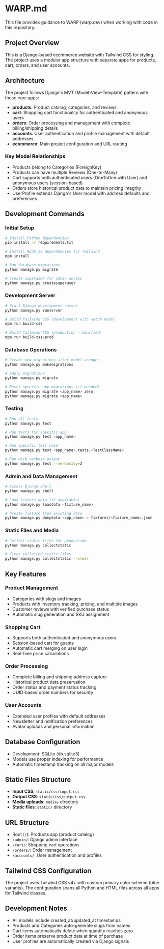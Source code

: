 # WARP.md

This file provides guidance to WARP (warp.dev) when working with code in this repository.

## Project Overview

This is a Django-based ecommerce website with Tailwind CSS for styling. The project uses a modular app structure with separate apps for products, cart, orders, and user accounts.

## Architecture

The project follows Django's MVT (Model-View-Template) pattern with these core apps:

- **products**: Product catalog, categories, and reviews
- **cart**: Shopping cart functionality for authenticated and anonymous users
- **orders**: Order processing and management with complete billing/shipping details
- **accounts**: User authentication and profile management with default addresses
- **ecommerce**: Main project configuration and URL routing

### Key Model Relationships

- Products belong to Categories (ForeignKey)
- Products can have multiple Reviews (One-to-Many)
- Cart supports both authenticated users (OneToOne with User) and anonymous users (session-based)
- Orders store historical product data to maintain pricing integrity
- UserProfile extends Django's User model with address defaults and preferences

## Development Commands

### Initial Setup
```bash
# Install Python dependencies
pip install -r requirements.txt

# Install Node.js dependencies for Tailwind
npm install

# Run database migrations
python manage.py migrate

# Create superuser for admin access
python manage.py createsuperuser
```

### Development Server
```bash
# Start Django development server
python manage.py runserver

# Build Tailwind CSS (development with watch mode)
npm run build-css

# Build Tailwind CSS (production - minified)
npm run build-css-prod
```

### Database Operations
```bash
# Create new migrations after model changes
python manage.py makemigrations

# Apply migrations
python manage.py migrate

# Reset specific app migrations (if needed)
python manage.py migrate <app_name> zero
python manage.py migrate <app_name>
```

### Testing
```bash
# Run all tests
python manage.py test

# Run tests for specific app
python manage.py test <app_name>

# Run specific test case
python manage.py test <app_name>.tests.<TestClassName>

# Run with verbose output
python manage.py test --verbosity=2
```

### Admin and Data Management
```bash
# Access Django shell
python manage.py shell

# Load fixture data (if available)
python manage.py loaddata <fixture_name>

# Create fixture from existing data
python manage.py dumpdata <app_name> > fixtures/<fixture_name>.json
```

### Static Files and Media
```bash
# Collect static files for production
python manage.py collectstatic

# Clear collected static files
python manage.py collectstatic --clear
```

## Key Features

### Product Management
- Categories with slugs and images
- Products with inventory tracking, pricing, and multiple images
- Customer reviews with verified purchase status
- Automatic slug generation and SKU assignment

### Shopping Cart
- Supports both authenticated and anonymous users
- Session-based cart for guests
- Automatic cart merging on user login
- Real-time price calculations

### Order Processing
- Complete billing and shipping address capture
- Historical product data preservation
- Order status and payment status tracking
- UUID-based order numbers for security

### User Accounts
- Extended user profiles with default addresses
- Newsletter and notification preferences
- Avatar uploads and personal information

## Database Configuration

- Development: SQLite (db.sqlite3)
- Models use proper indexing for performance
- Automatic timestamp tracking on all major models

## Static Files Structure

- **Input CSS**: `static/css/input.css`
- **Output CSS**: `static/css/output.css`
- **Media uploads**: `media/` directory
- **Static files**: `static/` directory

## URL Structure

- Root (`/`): Products app (product catalog)
- `/admin/`: Django admin interface
- `/cart/`: Shopping cart operations
- `/orders/`: Order management
- `/accounts/`: User authentication and profiles

## Tailwind CSS Configuration

The project uses Tailwind CSS v4+ with custom primary color scheme (blue variants). The configuration scans all Python and HTML files across all apps for Tailwind classes.

## Development Notes

- All models include created_at/updated_at timestamps
- Products and Categories auto-generate slugs from names
- Cart items automatically delete when quantity reaches zero
- Order items preserve product data at time of purchase
- User profiles are automatically created via Django signals
